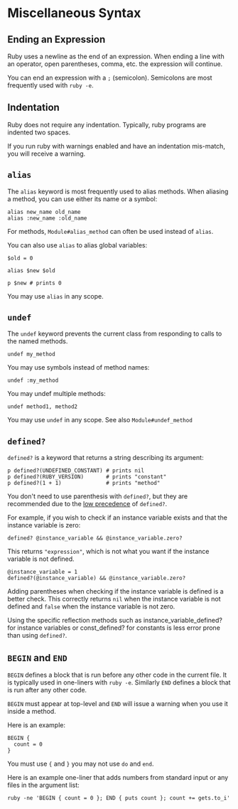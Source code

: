 # Miscellaneous Syntax

## Ending an Expression

Ruby uses a newline as the end of an expression.  When ending a line with an
operator, open parentheses, comma, etc. the expression will continue.

You can end an expression with a `;` (semicolon).  Semicolons are most
frequently used with `ruby -e`.

## Indentation

Ruby does not require any indentation.  Typically, ruby programs are indented
two spaces.

If you run ruby with warnings enabled and have an indentation mis-match, you
will receive a warning.

## `alias`

The `alias` keyword is most frequently used to alias methods.  When aliasing a
method, you can use either its name or a symbol:

    alias new_name old_name
    alias :new_name :old_name

For methods, `Module#alias_method` can often be used instead of `alias`.

You can also use `alias` to alias global variables:

    $old = 0

    alias $new $old

    p $new # prints 0

You may use `alias` in any scope.

## `undef`

The `undef` keyword prevents the current class from responding to calls to the
named methods.

    undef my_method

You may use symbols instead of method names:

    undef :my_method

You may undef multiple methods:

    undef method1, method2

You may use `undef` in any scope.  See also `Module#undef_method`

## `defined?`

`defined?` is a keyword that returns a string describing its argument:

    p defined?(UNDEFINED_CONSTANT) # prints nil
    p defined?(RUBY_VERSION)       # prints "constant"
    p defined?(1 + 1)              # prints "method"

You don't need to use parenthesis with `defined?`, but they are recommended
due to the [low precedence](rdoc-ref:syntax/precedence.rdoc) of `defined?`.

For example, if you wish to check if an instance variable exists and that the
instance variable is zero:

    defined? @instance_variable && @instance_variable.zero?

This returns `"expression"`, which is not what you want if the instance
variable is not defined.

    @instance_variable = 1
    defined?(@instance_variable) && @instance_variable.zero?

Adding parentheses when checking if the instance variable is defined is a
better check.  This correctly returns `nil` when the instance variable is not
defined and `false` when the instance variable is not zero.

Using the specific reflection methods such as instance_variable_defined? for
instance variables or const_defined? for constants is less error prone than
using `defined?`.

## `BEGIN` and `END`

`BEGIN` defines a block that is run before any other code in the current file.
It is typically used in one-liners with `ruby -e`.  Similarly `END` defines a
block that is run after any other code.

`BEGIN` must appear at top-level and `END` will issue a warning when you use
it inside a method.

Here is an example:

    BEGIN {
      count = 0
    }

You must use `{` and `}` you may not use `do` and `end`.

Here is an example one-liner that adds numbers from standard input or any
files in the argument list:

    ruby -ne 'BEGIN { count = 0 }; END { puts count }; count += gets.to_i'
